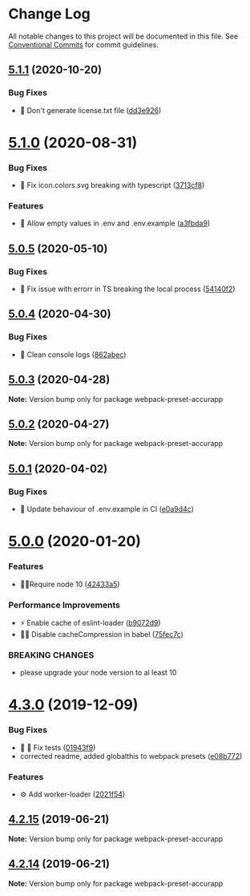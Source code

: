 # Change Log

All notable changes to this project will be documented in this file.
See [Conventional Commits](https://conventionalcommits.org) for commit guidelines.

## [5.1.1](https://github.com/accurat/accurapp/compare/webpack-preset-accurapp@5.1.0...webpack-preset-accurapp@5.1.1) (2020-10-20)


### Bug Fixes

* 🔨  Don't generate license.txt file ([dd3e926](https://github.com/accurat/accurapp/commit/dd3e926edc0482315507e43288294b8b1c60b9cf))





# [5.1.0](https://github.com/accurat/accurapp/compare/webpack-preset-accurapp@5.0.5...webpack-preset-accurapp@5.1.0) (2020-08-31)


### Bug Fixes

* 🐛  Fix icon.colors.svg breaking with typescript ([3713cf8](https://github.com/accurat/accurapp/commit/3713cf8e363d755ed62e7367144e7c881c02aafb))


### Features

* 🌚  Allow empty values in .env and .env.example ([a3fbda9](https://github.com/accurat/accurapp/commit/a3fbda910850ba61305f457d382039816f921bf4))





## [5.0.5](https://github.com/accurat/accurapp/compare/webpack-preset-accurapp@5.0.4...webpack-preset-accurapp@5.0.5) (2020-05-10)


### Bug Fixes

* 🐛  Fix issue with errorr in TS breaking the local process ([54140f2](https://github.com/accurat/accurapp/commit/54140f221a73d9f79634c8cf365f4fa46352e483))





## [5.0.4](https://github.com/accurat/accurapp/compare/webpack-preset-accurapp@5.0.3...webpack-preset-accurapp@5.0.4) (2020-04-30)


### Bug Fixes

* 🧹 Clean console logs ([862abec](https://github.com/accurat/accurapp/commit/862abec0116f406763eec52669499adcaee05ee4))





## [5.0.3](https://github.com/accurat/accurapp/compare/webpack-preset-accurapp@5.0.2...webpack-preset-accurapp@5.0.3) (2020-04-28)

**Note:** Version bump only for package webpack-preset-accurapp





## [5.0.2](https://github.com/accurat/accurapp/compare/webpack-preset-accurapp@5.0.1...webpack-preset-accurapp@5.0.2) (2020-04-27)

**Note:** Version bump only for package webpack-preset-accurapp





## [5.0.1](https://github.com/accurat/accurapp/compare/webpack-preset-accurapp@5.0.0...webpack-preset-accurapp@5.0.1) (2020-04-02)


### Bug Fixes

* 🔨 Update behaviour of .env.example in CI ([e0a9d4c](https://github.com/accurat/accurapp/commit/e0a9d4c079caa3defdfbd99b435d37c4799780d5))





# [5.0.0](https://github.com/accurat/accurapp/compare/webpack-preset-accurapp@4.3.0...webpack-preset-accurapp@5.0.0) (2020-01-20)


### Features

* 👮‍♂️Require node 10 ([42433a5](https://github.com/accurat/accurapp/commit/42433a573c1bde9b152cbbb3b92f02618db30a25))


### Performance Improvements

* ⚡️ Enable cache of eslint-loader ([b9072d9](https://github.com/accurat/accurapp/commit/b9072d962c911fbf8fac3ba2b7bf53c5e5719a9d))
* ✋🏻 Disable cacheCompression in babel ([75fec7c](https://github.com/accurat/accurapp/commit/75fec7c303ad798685ebab37d1ddd65e9e98e41b))


### BREAKING CHANGES

* please upgrade your node version to al least 10





# [4.3.0](https://github.com/accurat/accurapp/compare/webpack-preset-accurapp@4.2.15...webpack-preset-accurapp@4.3.0) (2019-12-09)


### Bug Fixes

* 🐛 🔨 Fix tests ([01943f9](https://github.com/accurat/accurapp/commit/01943f93cfcfddda86e613d60842ab5e616db84d))
* corrected readme, added globalthis to webpack presets ([e08b772](https://github.com/accurat/accurapp/commit/e08b7729fb2ed41f46c58b203ec1dbc57a18761f))


### Features

* ⚙️  Add worker-loader ([2021f54](https://github.com/accurat/accurapp/commit/2021f54cb047a0d77b59c096c004864a71f70aed))





## [4.2.15](https://github.com/accurat/accurapp/compare/webpack-preset-accurapp@4.2.14...webpack-preset-accurapp@4.2.15) (2019-06-21)

**Note:** Version bump only for package webpack-preset-accurapp





## [4.2.14](https://github.com/accurat/accurapp/compare/webpack-preset-accurapp@4.2.13...webpack-preset-accurapp@4.2.14) (2019-06-21)

**Note:** Version bump only for package webpack-preset-accurapp
